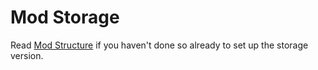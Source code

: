 # Mod Storage

Read [Mod Structure](../ModStructure/index.md) if you haven't done so already to set up the storage version.

```csharp

```
